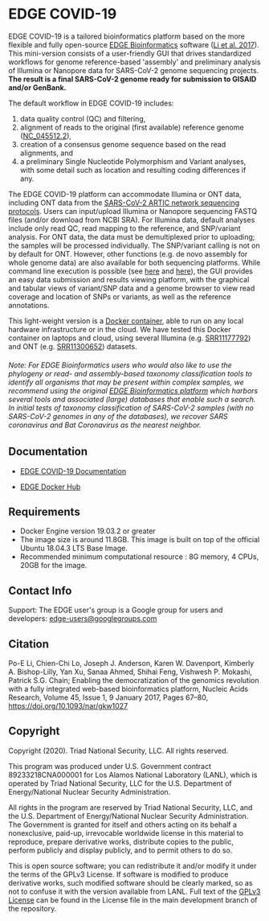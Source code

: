 # EDGE COVID-19

EDGE COVID-19 is a tailored bioinformatics platform based on the more flexible and fully open-source <a href="https://edgebioinformatics.org" target="_new">EDGE Bioinformatics</a> software (<a href="https://doi.org/10.1093/nar/gkw1027" target="_new">Li et al. 2017</a>). This mini-version consists of a user-friendly GUI that drives standardized workflows for genome reference-based 'assembly' and preliminary analysis of Illumina or Nanopore data for SARS-CoV-2 genome sequencing projects. <b>The result is a final SARS-CoV-2 genome ready for submission to GISAID and/or GenBank.</b>

The default workflow in EDGE COVID-19 includes:
                <ol>
                        <li> data quality control (QC) and filtering,</li>
                        <li> alignment of reads to the original (first available) reference genome (<a href="https://www.ncbi.nlm.nih.gov/nuccore/NC_045512.2/" target="_new">NC_045512.2</a>),</li>
                        <li> creation of a consensus genome sequence based on the read alignments, and </li>
                        <li> a preliminary Single Nucleotide Polymorphism and Variant analyses, with some detail such as location and resulting coding differences if any. </li>
                </ol>

The EDGE COVID-19 platform can accommodate Illumina or ONT data, including ONT data from the <a href="https://artic.network/ncov-2019" target="_new">SARS-CoV-2 ARTIC network sequencing protocols</a>. Users can input/upload Illumina or Nanopore sequencing FASTQ files (and/or download from NCBI SRA). For Illumina data, default analyses include only read QC, read mapping to the reference, and SNP/variant analysis. For ONT data, the data must be demultiplexed prior to uploading; the samples will be processed individually.  The SNP/variant calling is not on by default for ONT. However, other functions (e.g. de novo assembly for whole genome data) are also available for both sequencing platforms.  While command line execution is possible (see <a href="https://github.com/LANL-Bioinformatics/EDGE/tree/SARS-CoV2" target="_new">here</a> and <a href="https://gitlab.com/chienchi/reference-based_assembly" target="_new">here</a>), the GUI provides an easy data submission and results viewing platform, with the graphical and tabular views of variant/SNP data and a genome browser to view read coverage and location of SNPs or variants, as well as the reference annotations.

This light-weight version is a <a href="https://hub.docker.com/r/bioedge/edge-covid19" target="_new">Docker container</a>, able to run on any local hardware infrastructure or in the cloud. We have tested this Docker container on laptops and cloud, using several Illumina (e.g. <a href="https://trace.ncbi.nlm.nih.gov/Traces/study/?acc=SRR11177792" target="_new">SRR11177792</a>) and ONT (e.g. <a href="https://trace.ncbi.nlm.nih.gov/Traces/study/?acc=SRR11300652" target="_new">SRR11300652</a>) datasets.
 
###### Note: For EDGE Bioinformatics users who would also like to use the phylogeny or read- and assembly-based taxonomy classification tools to identify all organisms that may be present within complex samples, we recommend using the original <a href="https://edgebioinformatics.org" target="_new">EDGE Bioinformatics platform</a> which harbors several tools and associated (large) databases that enable such a search. <em>In initial tests of taxonomy classification of SARS-CoV-2 samples (with no SARS-CoV-2 genomes in any of the databases), we recover SARS coronavirus and Bat Coronavirus as the nearest neighbor.</em> 

## Documentation
	
* [EDGE COVID-19 Documentation](https://docs.google.com/document/d/e/2PACX-1vSNJntmg9Cc7dm1Agh0gXyp9LZCGQfNyiBgAiIYCY8CN8Lk2Ma8tBwEBhIut67ow5ItDuXtUsi0v2Du/pub)

* [EDGE Docker Hub](https://hub.docker.com/r/bioedge/edge-covid19)

## Requirements

* Docker Engine version 19.03.2 or greater
* The image size is around 11.8GB. This image is built on top of the official Ubuntu 18.04.3 LTS Base Image.
* Recommended minimum computational resource : 8G memory, 4 CPUs, 20GB for the image.   

## Contact Info
Support: The EDGE user's group is a Google group for users and developers: [edge-users@googlegroups.com](mailto:edge-users@googlegroups.com)

## Citation

Po-E Li, Chien-Chi Lo, Joseph J. Anderson, Karen W. Davenport, Kimberly A. Bishop-Lilly, Yan Xu, Sanaa Ahmed, Shihai Feng, Vishwesh P. Mokashi, Patrick S.G. Chain; Enabling the democratization of the genomics revolution with a fully integrated web-based bioinformatics platform, Nucleic Acids Research, Volume 45, Issue 1, 9 January 2017, Pages 67–80, https://doi.org/10.1093/nar/gkw1027

## Copyright

Copyright (2020).  Triad National Security, LLC. All rights reserved.
 
This program was produced under U.S. Government contract 89233218CNA000001 for Los Alamos National 
Laboratory (LANL), which is operated by Triad National Security, LLC for the U.S. Department of Energy/National 
Nuclear Security Administration.
 
All rights in the program are reserved by Triad National Security, LLC, and the U.S. Department of Energy/National 
Nuclear Security Administration. The Government is granted for itself and others acting on its behalf a nonexclusive, 
paid-up, irrevocable worldwide license in this material to reproduce, prepare derivative works, distribute copies to 
the public, perform publicly and display publicly, and to permit others to do so.

This is open source software; you can redistribute it and/or modify it under the terms of the GPLv3 License. If software 
is modified to produce derivative works, such modified software should be clearly marked, so as not to confuse it with 
the version available from LANL. Full text of the [GPLv3 License](https://github.com/LANL-Bioinformatics/edge/blob/master/LICENSE) can be found in the License file in the main development 
branch of the repository.
